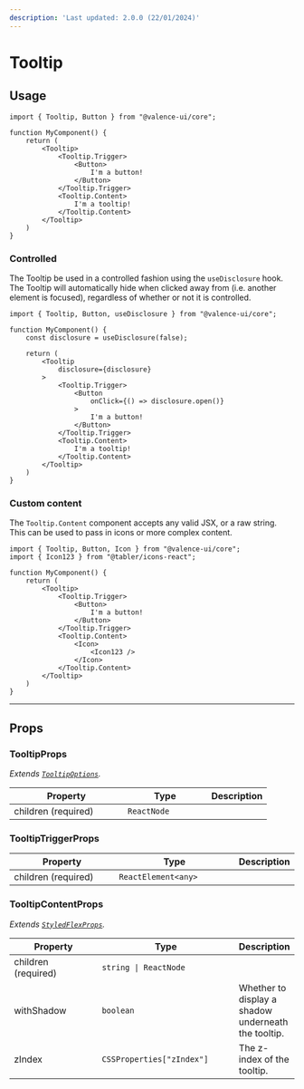 ```yaml
---
description: 'Last updated: 2.0.0 (22/01/2024)'
---
```


# Tooltip

## Usage

```tsx
import { Tooltip, Button } from "@valence-ui/core";

function MyComponent() { 
    return ( 
        <Tooltip>
            <Tooltip.Trigger>
                <Button>
                    I'm a button!
                </Button>
            </Tooltip.Trigger>
            <Tooltip.Content>
                I'm a tooltip!
            </Tooltip.Content>
        </Tooltip>
    )
}
```

### Controlled

The Tooltip be used in a controlled fashion using the `useDisclosure` hook. The Tooltip will automatically hide when clicked away from (i.e. another element is focused), regardless of whether or not it is controlled.

```tsx
import { Tooltip, Button, useDisclosure } from "@valence-ui/core";

function MyComponent() { 
    const disclosure = useDisclosure(false);

    return ( 
        <Tooltip
            disclosure={disclosure}
        >
            <Tooltip.Trigger>
                <Button
                    onClick={() => disclosure.open()}
                >
                    I'm a button!
                </Button>
            </Tooltip.Trigger>
            <Tooltip.Content>
                I'm a tooltip!
            </Tooltip.Content>
        </Tooltip>
    )
}
```

### Custom content

The `Tooltip.Content` component accepts any valid JSX, or a raw string. This can be used to pass in icons or more complex content.

```tsx
import { Tooltip, Button, Icon } from "@valence-ui/core";
import { Icon123 } from "@tabler/icons-react";

function MyComponent() { 
    return ( 
        <Tooltip>
            <Tooltip.Trigger>
                <Button>
                    I'm a button!
                </Button>
            </Tooltip.Trigger>
            <Tooltip.Content>
                <Icon>
                    <Icon123 />
                </Icon>
            </Tooltip.Content>
        </Tooltip>
    )
}
```

***

## Props

### TooltipProps

_Extends_ [_`TooltipOptions`_](../../hooks/usetooltip.md)_._

<table data-full-width="true"><thead><tr><th width="185">Property</th><th width="132">Type</th><th>Description</th></tr></thead><tbody><tr><td>children (required)</td><td><code>ReactNode</code></td><td></td></tr></tbody></table>

### TooltipTriggerProps

<table data-full-width="true"><thead><tr><th width="183">Property</th><th width="204">Type</th><th>Description</th></tr></thead><tbody><tr><td>children (required)</td><td><code>ReactElement&#x3C;any></code></td><td></td></tr></tbody></table>

### TooltipContentProps

_Extends_ [_`StyledFlexProps`_](../layout/flex/styled-flex.md#props)_._

<table data-full-width="true"><thead><tr><th width="185">Property</th><th width="263">Type</th><th>Description</th></tr></thead><tbody><tr><td>children (required)</td><td><code>string | ReactNode</code></td><td></td></tr><tr><td>withShadow</td><td><code>boolean</code></td><td>Whether to display a shadow underneath the tooltip.</td></tr><tr><td>zIndex</td><td><code>CSSProperties["zIndex"]</code></td><td>The z-index of the tooltip.</td></tr></tbody></table>
